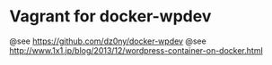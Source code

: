 # Vagrant for docker-wpdev

@see https://github.com/dz0ny/docker-wpdev
@see http://www.1x1.jp/blog/2013/12/wordpress-container-on-docker.html

